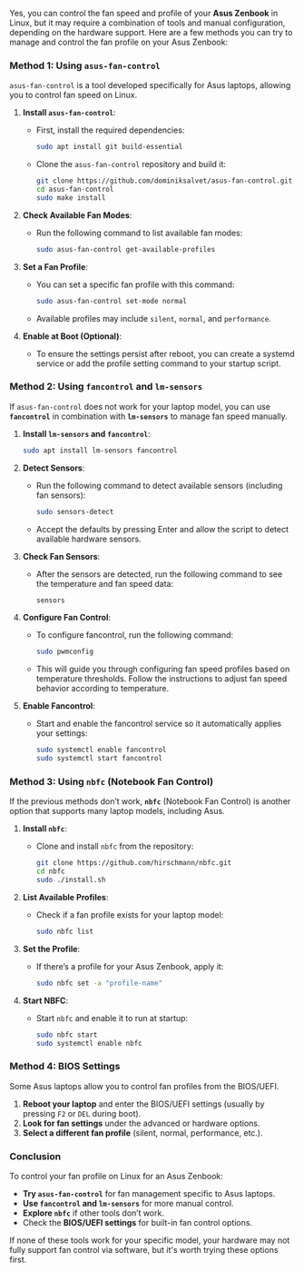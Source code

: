 Yes, you can control the fan speed and profile of your **Asus Zenbook** in Linux, but it may require a combination of tools and manual configuration, depending on the hardware support. Here are a few methods you can try to manage and control the fan profile on your Asus Zenbook:

### Method 1: Using `asus-fan-control`
`asus-fan-control` is a tool developed specifically for Asus laptops, allowing you to control fan speed on Linux.

1. **Install `asus-fan-control`**:
   - First, install the required dependencies:
     ```bash
     sudo apt install git build-essential
     ```

   - Clone the `asus-fan-control` repository and build it:
     ```bash
     git clone https://github.com/dominiksalvet/asus-fan-control.git
     cd asus-fan-control
     sudo make install
     ```

2. **Check Available Fan Modes**:
   - Run the following command to list available fan modes:
     ```bash
     sudo asus-fan-control get-available-profiles
     ```

3. **Set a Fan Profile**:
   - You can set a specific fan profile with this command:
     ```bash
     sudo asus-fan-control set-mode normal
     ```
   - Available profiles may include `silent`, `normal`, and `performance`.

4. **Enable at Boot (Optional)**:
   - To ensure the settings persist after reboot, you can create a systemd service or add the profile setting command to your startup script.

### Method 2: Using `fancontrol` and `lm-sensors`
If `asus-fan-control` does not work for your laptop model, you can use **`fancontrol`** in combination with **`lm-sensors`** to manage fan speed manually.

1. **Install `lm-sensors` and `fancontrol`**:
   ```bash
   sudo apt install lm-sensors fancontrol
   ```

2. **Detect Sensors**:
   - Run the following command to detect available sensors (including fan sensors):
     ```bash
     sudo sensors-detect
     ```
   - Accept the defaults by pressing Enter and allow the script to detect available hardware sensors.

3. **Check Fan Sensors**:
   - After the sensors are detected, run the following command to see the temperature and fan speed data:
     ```bash
     sensors
     ```

4. **Configure Fan Control**:
   - To configure fancontrol, run the following command:
     ```bash
     sudo pwmconfig
     ```
   - This will guide you through configuring fan speed profiles based on temperature thresholds. Follow the instructions to adjust fan speed behavior according to temperature.

5. **Enable Fancontrol**:
   - Start and enable the fancontrol service so it automatically applies your settings:
     ```bash
     sudo systemctl enable fancontrol
     sudo systemctl start fancontrol
     ```

### Method 3: Using `nbfc` (Notebook Fan Control)
If the previous methods don’t work, **`nbfc`** (Notebook Fan Control) is another option that supports many laptop models, including Asus.

1. **Install `nbfc`**:
   - Clone and install `nbfc` from the repository:
     ```bash
     git clone https://github.com/hirschmann/nbfc.git
     cd nbfc
     sudo ./install.sh
     ```

2. **List Available Profiles**:
   - Check if a fan profile exists for your laptop model:
     ```bash
     sudo nbfc list
     ```

3. **Set the Profile**:
   - If there’s a profile for your Asus Zenbook, apply it:
     ```bash
     sudo nbfc set -a "profile-name"
     ```

4. **Start NBFC**:
   - Start `nbfc` and enable it to run at startup:
     ```bash
     sudo nbfc start
     sudo systemctl enable nbfc
     ```

### Method 4: BIOS Settings
Some Asus laptops allow you to control fan profiles from the BIOS/UEFI.

1. **Reboot your laptop** and enter the BIOS/UEFI settings (usually by pressing `F2` or `DEL` during boot).
2. **Look for fan settings** under the advanced or hardware options.
3. **Select a different fan profile** (silent, normal, performance, etc.).

### Conclusion
To control your fan profile on Linux for an Asus Zenbook:

- **Try `asus-fan-control`** for fan management specific to Asus laptops.
- **Use `fancontrol` and `lm-sensors`** for more manual control.
- **Explore `nbfc`** if other tools don’t work.
- Check the **BIOS/UEFI settings** for built-in fan control options.

If none of these tools work for your specific model, your hardware may not fully support fan control via software, but it's worth trying these options first.